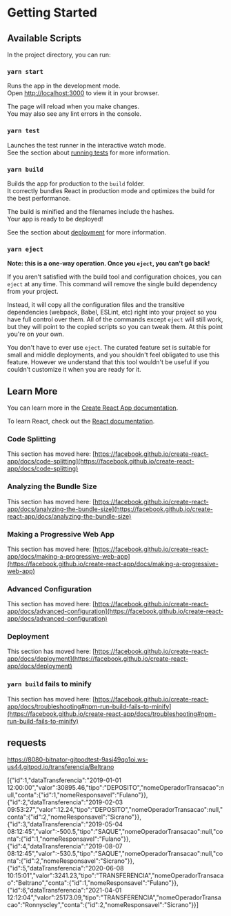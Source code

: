 # Getting Started 


## Available Scripts

In the project directory, you can run:

### `yarn start`

Runs the app in the development mode.\
Open [http://localhost:3000](http://localhost:3000) to view it in your browser.

The page will reload when you make changes.\
You may also see any lint errors in the console.

### `yarn test`

Launches the test runner in the interactive watch mode.\
See the section about [running tests](https://facebook.github.io/create-react-app/docs/running-tests) for more information.

### `yarn build`

Builds the app for production to the `build` folder.\
It correctly bundles React in production mode and optimizes the build for the best performance.

The build is minified and the filenames include the hashes.\
Your app is ready to be deployed!

See the section about [deployment](https://facebook.github.io/create-react-app/docs/deployment) for more information.

### `yarn eject`

**Note: this is a one-way operation. Once you `eject`, you can't go back!**

If you aren't satisfied with the build tool and configuration choices, you can `eject` at any time. This command will remove the single build dependency from your project.

Instead, it will copy all the configuration files and the transitive dependencies (webpack, Babel, ESLint, etc) right into your project so you have full control over them. All of the commands except `eject` will still work, but they will point to the copied scripts so you can tweak them. At this point you're on your own.

You don't have to ever use `eject`. The curated feature set is suitable for small and middle deployments, and you shouldn't feel obligated to use this feature. However we understand that this tool wouldn't be useful if you couldn't customize it when you are ready for it.

## Learn More

You can learn more in the [Create React App documentation](https://facebook.github.io/create-react-app/docs/getting-started).

To learn React, check out the [React documentation](https://reactjs.org/).

### Code Splitting

This section has moved here: [https://facebook.github.io/create-react-app/docs/code-splitting](https://facebook.github.io/create-react-app/docs/code-splitting)

### Analyzing the Bundle Size

This section has moved here: [https://facebook.github.io/create-react-app/docs/analyzing-the-bundle-size](https://facebook.github.io/create-react-app/docs/analyzing-the-bundle-size)

### Making a Progressive Web App

This section has moved here: [https://facebook.github.io/create-react-app/docs/making-a-progressive-web-app](https://facebook.github.io/create-react-app/docs/making-a-progressive-web-app)

### Advanced Configuration

This section has moved here: [https://facebook.github.io/create-react-app/docs/advanced-configuration](https://facebook.github.io/create-react-app/docs/advanced-configuration)

### Deployment

This section has moved here: [https://facebook.github.io/create-react-app/docs/deployment](https://facebook.github.io/create-react-app/docs/deployment)

### `yarn build` fails to minify

This section has moved here: [https://facebook.github.io/create-react-app/docs/troubleshooting#npm-run-build-fails-to-minify](https://facebook.github.io/create-react-app/docs/troubleshooting#npm-run-build-fails-to-minify)

## requests 
https://8080-bitnator-gitpodtest-9asj49qo1oi.ws-us44.gitpod.io/transferencia/Beltrano

[{"id":1,"dataTransferencia":"2019-01-01 12:00:00","valor":30895.46,"tipo":"DEPOSITO","nomeOperadorTransacao":null,"conta":{"id":1,"nomeResponsavel":"Fulano"}},{"id":2,"dataTransferencia":"2019-02-03 09:53:27","valor":12.24,"tipo":"DEPOSITO","nomeOperadorTransacao":null,"conta":{"id":2,"nomeResponsavel":"Sicrano"}},{"id":3,"dataTransferencia":"2019-05-04 08:12:45","valor":-500.5,"tipo":"SAQUE","nomeOperadorTransacao":null,"conta":{"id":1,"nomeResponsavel":"Fulano"}},{"id":4,"dataTransferencia":"2019-08-07 08:12:45","valor":-530.5,"tipo":"SAQUE","nomeOperadorTransacao":null,"conta":{"id":2,"nomeResponsavel":"Sicrano"}},{"id":5,"dataTransferencia":"2020-06-08 10:15:01","valor":3241.23,"tipo":"TRANSFERENCIA","nomeOperadorTransacao":"Beltrano","conta":{"id":1,"nomeResponsavel":"Fulano"}},{"id":6,"dataTransferencia":"2021-04-01 12:12:04","valor":25173.09,"tipo":"TRANSFERENCIA","nomeOperadorTransacao":"Ronnyscley","conta":{"id":2,"nomeResponsavel":"Sicrano"}}]